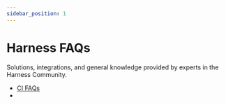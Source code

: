 ```yaml
---
sidebar_position: 1
---
```


# Harness FAQs

Solutions, integrations, and general knowledge provided by experts in the Harness Community.

- [CI FAQs](/docs/continuous-integration/)
- 